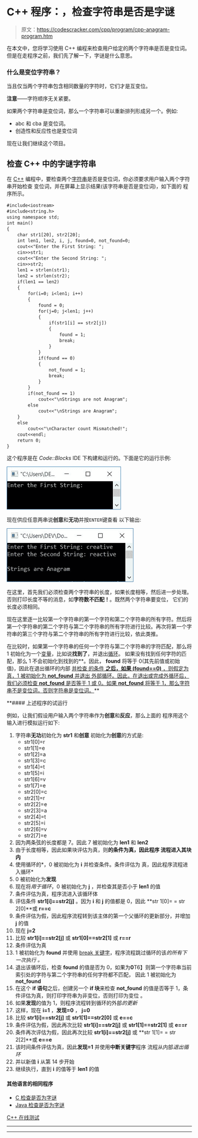 # C++ 程序：，检查字符串是否是字谜

> 原文：<https://codescracker.com/cpp/program/cpp-anagram-program.htm>

在本文中，您将学习使用 C++ 编程来检查用户给定的两个字符串是否是变位词。但是在走程序之前，我们先了解一下，字谜是什么意思。

### 什么是变位字符串？

当且仅当两个字符串包含相同数量的字符时，它们才是互变位。

**注意**——字符顺序无关紧要。

如果两个字符串是变位词，那么一个字符串可以重新排列形成另一个。例如:

*   abc 和 cba 是变位词。
*   创造性和反应性也是变位词

现在让我们继续这个项目。

## 检查 C++ 中的字谜字符串

在 [C++](/cpp/index.htm) 编程中，要检查两个[字符串](/cpp/cpp-strings.htm)是否是变位词，你必须要求用户输入两个字符串开始检查 变位词，并在屏幕上显示结果(该字符串是否是变位词)，如下面的 程序所示。

```
#include<iostream>
#include<string.h>
using namespace std;
int main()
{
    char str1[20], str2[20];
    int len1, len2, i, j, found=0, not_found=0;
    cout<<"Enter the First String: ";
    cin>>str1;
    cout<<"Enter the Second String: ";
    cin>>str2;
    len1 = strlen(str1);
    len2 = strlen(str2);
    if(len1 == len2)
    {
        for(i=0; i<len1; i++)
        {
            found = 0;
            for(j=0; j<len1; j++)
            {
                if(str1[i] == str2[j])
                {
                    found = 1;
                    break;
                }
            }
            if(found == 0)
            {
                not_found = 1;
                break;
            }
        }
        if(not_found == 1)
            cout<<"\nStrings are not Anagram";
        else
            cout<<"\nStrings are Anagram";
    }
    else
        cout<<"\nCharacter count Mismatched!";
    cout<<endl;
    return 0;
}
```

这个程序是在 *Code::Blocks* IDE 下构建和运行的。下面是它的运行示例:

![c++ anagram program](img/19daf4aba8f253dd28bca7a934c10183.png)

现在供应任意两串说**创意**和**无功**并按`ENTER`键查看 以下输出:

![anagram program c++](img/63964eed3b4ba82de371b3756bee39da.png)

在这里，首先我们必须检查两个字符串的长度，如果长度相等，然后进一步处理。否则打印长度不等的消息，如**字符数不匹配！**。既然两个字符串要变位， 它们的长度必须相同。

现在这里逐一比较第一个字符串的第一个字符和第二个字符串的所有字符。然后将第一个字符串的第二个字符与第二个字符串的所有字符进行比较。再次将第一个字符串的第三个字符与第二个字符串的所有字符进行比较，依此类推。

在比较时，如果第一个字符串的任何一个字符与第二个字符串的字符匹配，那么将 1 初始化为一个[变量](/cpp/cpp-variables.htm)，比如说**找到了**，并退出[循环](/cpp/cpp-loop-types.htm)。 如果没有找到任何字符的匹配，那么 1 不会初始化到找到的**。因此， **found** 将等于 0(其先前值或初始值)，因此在退出循环的内部 [并检查 的条件 **之后，如果 (found==0)** ，则假定为真，1 被初始化为 **not_found** 并退出 外部循环。因此，在退出或完成外循环后，我们必须检查 **not_found** 是否等于 1 或 0。如果 **not_found** 将等于 1，那么字符串不是变位词，否则字符串是变位词。](/cpp/cpp-iteration-statements.htm)**

 **#### 上述程序的试运行

例如，让我们假设用户输入两个字符串作为**创意**和**反应**，那么上面的 程序用这个输入进行模拟运行如下:

1.  字符串**无功**初始化为 **str1** 和**创意** 初始化为**创意**的方式是:
    *   str1[0]=r
    *   str1[1]=e
    *   str1[2]=a
    *   str1[3]=c
    *   str1[4]=t
    *   str1[5]=i
    *   str1[6]=v
    *   str1[7]=e
    *   str2[0]=c
    *   str2[1]=r
    *   str2[2]=e
    *   str2[3]=a
    *   str2[4]=t
    *   str2[5]=i
    *   str2[6]=v
    *   str2[7]=e
2.  因为两条弦的长度都是 7。因此 7 被初始化为 **len1** 和 **len2**
3.  由于长度相等，因此如果块评估为真，则**的条件为真，因此程序 流程进入其块内**
4.  使用循环的*，0 被初始化为 **i** 并检查条件。条件评估为 真，因此程序流程进入循环*
5.  0 被初始化为**发现**
6.  现在将*用于循环*，0 被初始化为 **j** ，并检查其是否小于 **len1** 的值
7.  条件评估为真，程序流进入该循环体
8.  评估条件 **str1[i]==str2[j]** 。因为 **i** 和 **j** 的值都是 0，因此 **str 1[0]= = str 2[0]**或 **r==c**
9.  条件评估为假，因此程序流程转到该主体的第一个父循环的更新部分，并增加 **j** 的值
10.  现在 **j=2**
11.  比较 **str1[i]==str2[j]** 或 **str1[0]==str2[1]** 或 **r==r**
12.  条件评估为真
13.  1 被初始化为 **found** 并使用 [break 关键字](/cpp/cpp-jump-statements.htm)，程序流程跳过循环的该*的所有下一次执行 。*
14.  退出该循环后，检查 **found** 的值是否为 0，如果为**0**T6】则第一个字符串当前索引处的字符与第二个字符串的任何字符都不匹配， 因此 1 被初始化为 **not_found**
15.  在这个 **if 语句**之后，创建另一个 **if 块**来检查 **not_found** 的值是否等于 1，条件评估为真，则打印字符串为非变位，否则打印为变位 。
16.  如果**发现**的值为 1，则程序流程转到循环的外部*的更新*
17.  这样，现在 **i=1** ，**发现=0** ， **j=0**
18.  比较 **str1[i]==str2[j]** 或 **str1[1]==str2[0]** 或 **e==c**
19.  条件评估为假，因此再次比较 **str1[i]==str2[j]** 或 **str1[1]==str2[1]** 或 **e==r**
20.  条件再次评估为假，因此再次比较 **str1[i]==str2[j]** 或 **str 1[1]= = str 2[2]**或 **e==e**
21.  该时间条件评估为真，因此**发现=1** 并使用**中断关键字**程序 流程从内部*退出循环*
22.  并以新值 **i** 从第 14 步开始
23.  继续执行，直到 **i** 的值等于 **len1** 的值

#### 其他语言的相同程序

*   [C 检查是否为字谜](/c/program/c-anagram-program.htm)
*   [Java 检查是否为字谜](/java/program/java-program-check-anagram.htm)

[C++ 在线测试](/exam/showtest.php?subid=3)

* * *

* * ***